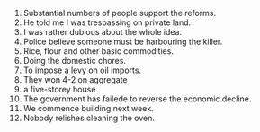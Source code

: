 1. Substantial numbers of people support the reforms.
2. He told me I was trespassing on private land.
3. I was rather dubious about the whole idea.
4. Police believe someone must be harbouring the killer.
5. Rice, flour and other basic commodities.
6. Doing the domestic chores.
7. To impose a levy on oil imports.
8. They won 4-2 on aggregate
9. a five-storey house
10. The government has failede to reverse the economic decline.
11. We commence building next week.
12. Nobody relishes cleaning the oven.
